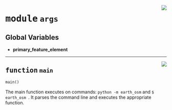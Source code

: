 <!-- markdownlint-disable -->

<a href="https://github.com/pypsa-meets-earth/earth-osm/blob/main/earth_osm/args.py#L0"><img align="right" style="float:right;" src="https://img.shields.io/badge/-source-cccccc?style=flat-square"></a>

# <kbd>module</kbd> `args`




**Global Variables**
---------------
- **primary_feature_element**

---

<a href="https://github.com/pypsa-meets-earth/earth-osm/blob/main/earth_osm/args.py#L19"><img align="right" style="float:right;" src="https://img.shields.io/badge/-source-cccccc?style=flat-square"></a>

## <kbd>function</kbd> `main`

```python
main()
```

The main function executes on commands: `python -m earth_osm` and `$ earth_osm `. It parses the command line and executes the appropriate function. 



